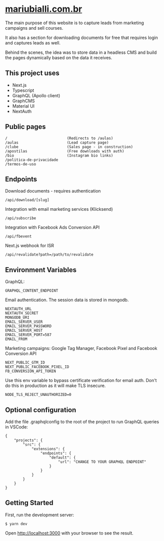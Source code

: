 # [mariubialli.com.br](https://mariubialli.com.br)

The main purpose of this website is to capture leads from marketing campaigns and sell courses.

It also has a section for downloading documents for free that requires login and captures leads as well.

Behind the scenes, the idea was to store data in a headless CMS and build the pages dynamically based on the data it receives.

## This project uses

- Next.js
- Typescript
- GraphQL (Apollo client)
- GraphCMS
- Material UI
- NextAuth

## Public pages

```
/                           (Redirects to /aulas)
/aulas                      (Lead capture page)
/clube                      (Sales page - in construction)
/apostilas                  (Free downloads with auth)
/bio                        (Instagram bio links)
/politica-de-privacidade
/termos-de-uso
```

## Endpoints

Download documents - requires authentication

```
/api/download/[slug]
```

Integration with email marketing services (Klicksend)

```
/api/subscribe
```

Integration with Facebook Ads Conversion API

```
/api/fbevent
```

Next.js webhook for ISR

```
/api/revalidate?path=/path/to/revalidate
```

## Environment Variables

GraphQL:

```
GRAPHQL_CONTENT_ENDPOINT
```

Email authentication. The session data is stored in mongodb.

```
NEXTAUTH_URL
NEXTAUTH_SECRET
MONGODB_URI
EMAIL_SERVER_USER
EMAIL_SERVER_PASSWORD
EMAIL_SERVER_HOST
EMAIL_SERVER_PORT=587
EMAIL_FROM
```

Marketing campaigns: Google Tag Manager, Facebook Pixel and Facebook Conversion API

```
NEXT_PUBLIC_GTM_ID
NEXT_PUBLIC_FACEBOOK_PIXEL_ID
FB_CONVERSION_API_TOKEN
```

Use this env variable to bypass certificate verification for email auth.
Don't do this in production as it will make TLS insecure.

```
NODE_TLS_REJECT_UNAUTHORIZED=0
```

## Optional configuration

Add the file .graphqlconfig to the root of the project to run GraphQL queries in VSCode:

```
{
    "projects": {
        "src": {
            "extensions": {
                "endpoints": {
                    "default": {
                        "url": "CHANGE TO YOUR GRAPHQL ENDPOINT"
                    }
                }
            }
        }
    }
}
```

## Getting Started

First, run the development server:

```
$ yarn dev
```

Open [http://localhost:3000](http://localhost:3000) with your browser to see the result.
